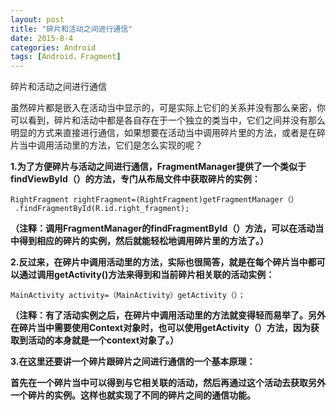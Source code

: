 ```yaml
---
layout: post
title: "碎片和活动之间进行通信"
date: 2015-8-4
categories: Android
tags: [Android，Fragment]
---
```

碎片和活动之间进行通信

<!-- more -->

虽然碎片都是嵌入在活动当中显示的，可是实际上它们的关系并没有那么亲密，你可以看到，碎片和活动中都是各自存在于一个独立的类当中，它们之间并没有那么明显的方式来直接进行通信，如果想要在活动当中调用碎片里的方法，或者是在碎片当中调用活动里的方法，它们是怎么实现的呢？

**1.为了方便碎片与活动之间进行通信，FragmentManager提供了一个类似于findViewById（）的方法，专门从布局文件中获取碎片的实例：**

    RightFragment rightFragment=(RightFragment)getFragmentManager（）
     .findFragmentById(R.id.right_fragment);

**（注释：调用FragmentManager的findFragmentById（）方法，可以在活动当中得到相应的碎片的实例，然后就能轻松地调用碎片里的方法了。）**

**2.反过来，在碎片中调用活动里的方法，实际也很简答，就是在每个碎片当中都可以通过调用getActivity()方法来得到和当前碎片相关联的活动实例：**

    MainActivity activity=（MainActivity）getActivity（）；

**（注释：有了活动实例之后，在碎片中调用活动里的方法就变得轻而易举了。另外在碎片当中需要使用Context对象时，也可以使用getActivity（）方法，因为获取到活动的本身就是一个context对象了。）**


**3.在这里还要讲一个碎片跟碎片之间进行通信的一个基本原理：**

**首先在一个碎片当中可以得到与它相关联的活动，然后再通过这个活动去获取另外一个碎片的实例。这样也就实现了不同的碎片之间的通信功能。**